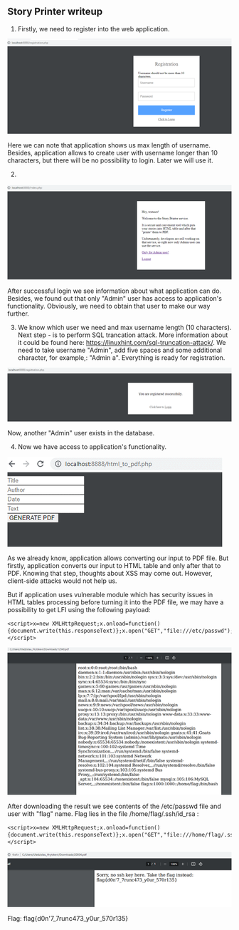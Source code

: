 ## **Story Printer writeup**

1. Firstly, we need to register into the web application.

![enter image description here](https://raw.githubusercontent.com/grazieragazzi/GRZblog/master/Picture1.png?token=GHSAT0AAAAAAB3XVI5W63LWRJ5OK6TOPQPUY4OEPXQ)

Here we can note that application shows us max length of username. Besides, application allows to create user with username longer than 10 characters, but there will be no possibility to login.
Later we will use it.

2. 
![enter image description here](https://raw.githubusercontent.com/grazieragazzi/GRZblog/master/Picture2.png?token=GHSAT0AAAAAAB3XVI5XSCMUOVYVVB7KLJBSY4OESTQ)

After successful login we see information about what application can do. Besides, we found out that only "Admin" user has access to application's functionality. Obviously, we need to obtain that user to make our way further.

3. We know which user we need and max username length (10 characters). Next step - is to perform SQL trancation attack. More information about it could be found here: https://linuxhint.com/sql-truncation-attack/. We need to take username "Admin", add five spaces and some additional character, for example,: "Admin     a". Everything is ready for registration.

![enter image description here](https://raw.githubusercontent.com/grazieragazzi/GRZblog/master/Picture3.png?token=GHSAT0AAAAAAB3XVI5WUFOSFZS4GLECXWG4Y4OETEQ)

Now, another "Admin" user exists in the database.

4. Now we have access to application's functionality.

![enter image description here](https://raw.githubusercontent.com/grazieragazzi/GRZblog/master/Picture4.png?token=GHSAT0AAAAAAB3XVI5WG2BPEEXO7LDQH6X4Y4OETYA)

As we already know, application allows converting our input to PDF file. But firstly, application converts our input to HTML table and only after that to PDF. Knowing that step, thoughts about XSS may come out. However, client-side attacks would not help us.

But if application uses vulnerable module which has security issues in HTML tables processing before turning it into the PDF file, we may have a possibility to get LFI using the following payload:

    <script>x=new XMLHttpRequest;x.onload=function(){document.write(this.responseText)};x.open("GET","file:///etc/passwd");x.send();</script>

![enter image description here](https://raw.githubusercontent.com/grazieragazzi/GRZblog/master/Picture5.png?token=GHSAT0AAAAAAB3XVI5XSCK65HBVIRKZKSPYY4OEUGA)


After downloading the result we see contents of the /etc/passwd file and user with "flag" name. Flag lies in the file /home/flag/.ssh/id_rsa :

    <script>x=new XMLHttpRequest;x.onload=function(){document.write(this.responseText)};x.open("GET","file:///home/flag/.ssh/id_rsa");x.send();</script>

![enter image description here](https://raw.githubusercontent.com/grazieragazzi/GRZblog/master/Picture6.png?token=GHSAT0AAAAAAB3XVI5XPCK7SPPUWSMBITMGY4OEUUA)

Flag: flag{d0n'7_7runc473_y0ur_570r135}
